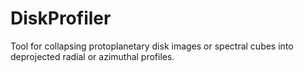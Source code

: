 # DiskProfiler
Tool for collapsing protoplanetary disk images or spectral cubes into deprojected radial or azimuthal profiles.

